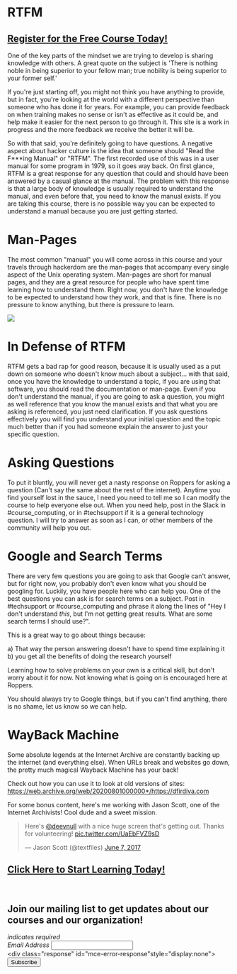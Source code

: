 # RTFM
##  [Register for the Free Course Today!](https://roppers.thinkific.com/courses/computing-fundamentals)
One of the key parts of the mindset we are trying to develop is sharing knowledge with others. A great quote on the subject is 'There is nothing noble in being superior to your fellow man; true nobility is being superior to your former self.'

If you're just starting off, you might not think you have anything to provide, but in fact, you're looking at the world with a different perspective than someone who has done it for years. For example, you can provide feedback on when training makes no sense or isn't as effective as it could be, and help make it easier for the next person to go through it. This site is a work in progress and the more feedback we receive the better it will be.

So with that said, you're definitely going to have questions. A negative aspect about hacker culture is the idea that someone should "Read the F***ing Manual" or "RTFM". The first recorded use of this was in a user manual for some program in 1979, so it goes way back. On first glance, RTFM is a great response for any question that could and should have been answered by a casual glance at the manual. The problem with this response is that a large body of knowledge is usually required to understand the manual, and even before that, you need to know the manual exists. If you are taking this course, there is no possible way you can be expected to understand a manual because you are just getting started.

# Man-Pages
The most common "manual" you will come across in this course and your travels through hackerdom are the man-pages that accompany every single aspect of the Unix operating system. Man-pages are short for manual pages, and they are a great resource for people who have spent time learning how to understand them. Right now, you don't have the knowledge to be expected to understand how they work, and that is fine. There is no pressure to know anything, but there is pressure to learn.

[<img src="https://imgs.xkcd.com/comics/rtfm.png">](https://xkcd.com/293/)

# In Defense of RTFM
RTFM gets a bad rap for good reason, because it is usually used as a put down on someone who doesn't know much about a subject... with that said, once you have the knowledge to understand a topic, if you are using that software, you should read the documentation or man-page. Even if you don't understand the manual, if you are going to ask a question, you might as well reference that you know the manual exists and that what you are asking is referenced, you just need clarification. If you ask questions effectively you will find you understand your initial question and the topic much better than if you had someone explain the answer to just your specific question.

# Asking Questions
To put it bluntly, you will never get a nasty response on Roppers for asking a question (Can't say the same about the rest of the internet). Anytime you find yourself lost in the sauce, I need you need to tell me so I can modify the course to help everyone else out. When you need help, post in the Slack in #course_computing, or in #techsupport if it is a general technology question. I will try to answer as soon as I can, or other members of the community will help you out.

# Google and Search Terms
There are very few questions you are going to ask that Google can't answer, but for right now, you probably don't even know what you should be googling for. Luckily, you have people here who can help you. One of the best questions you can ask is for search terms on a subject. Post in #techsupport or #course_computing and phrase it along the lines of "Hey I don't understand _this_, but I'm not getting great results. What are some search terms I should use?".

This is a great way to go about things because:

a) That way the person answering doesn't have to spend time explaining it
b) you get all the benefits of doing the research yourself

Learning how to solve problems on your own is a critical skill, but don't worry about it for now. Not knowing what is going on is encouraged here at Roppers.

You should always try to Google things, but if you can't find anything, there is no shame, let us know so we can help.

# WayBack Machine

Some absolute legends at the Internet Archive are constantly backing up the internet (and everything else). When URLs break and websites go down, the pretty much magical Wayback Machine has your back! 

Check out how you can use it to look at old versions of sites: <https://web.archive.org/web/20200801000000*/https://dfirdiva.com>

For some bonus content, here's me working with Jason Scott, one of the Internet Archivists! Cool dude and a sweet mission.

<blockquote class="twitter-tweet"><p lang="en" dir="ltr">Here&#39;s <a href="https://twitter.com/DeevNull?ref_src=twsrc%5Etfw">@deevnull</a> with a nice huge screen that&#39;s getting out. Thanks for volunteering! <a href="https://t.co/UaEbFVZ9sD">pic.twitter.com/UaEbFVZ9sD</a></p>&mdash; Jason Scott (@textfiles) <a href="https://twitter.com/textfiles/status/872489715647336448?ref_src=twsrc%5Etfw">June 7, 2017</a></blockquote> <script async src="https://platform.twitter.com/widgets.js" charset="utf-8"></script>

##  [Click Here to Start Learning Today!](https://roppers.thinkific.com/courses/computing-fundamentals)
<br><div id="mc_embed_signup"><form action="https://gmail.us5.list-manage.com/subscribe/post?u=4d03cc5db483966f7e0fe17cc&amp;id=8d9620c4b7" method="post" id="mc-embedded-subscribe-form" name="mc-embedded-subscribe-form" class="validate" target="_blank" novalidate>  <div id="mc_embed_signup_scroll"><h2>Join our mailing list to get updates about our courses and our organization!</h2><div class="indicates-required"><span class="asterisk">*</span> indicates required</div><div class="mc-field-group">	<label for="mce-EMAIL">Email Address  <span class="asterisk">*</span></label>	<input type="email" value="" name="EMAIL" class="required email" id="mce-EMAIL"></div>	<div id="mce-responses" class="clear">		<div class="response" id="mce-error-response"style="display:none"></div>		<div class="response" id="mce-success-response" style="display:none"></div>	</div>    <!-- real people should not fill this in and expect good things - do not remove this or risk form bot signups-->    <div style="position: absolute; left: -5000px;" aria-hidden="true"><input type="text" name="b_4d03cc5db483966f7e0fe17cc_8d9620c4b7" tabindex="-1" value=""></div>    <div class="clear"><input type="submit" value="Subscribe" name="subscribe" id="mc-embedded-subscribe" class="button"></div>    </div></form></div><script type="text/javascript" src="//s3.amazonaws.com/downloads.mailchimp.com/js/mc-validate.js"></script><script type="text/javascript">(function($) {window.fnames = new Array(); window.ftypes = newArray();fnames[0]="EMAIL";ftypes[0]="email";}(jQuery));var $mcj = jQuery.noConflict(true);</script><!--End mc_embed_signup-->